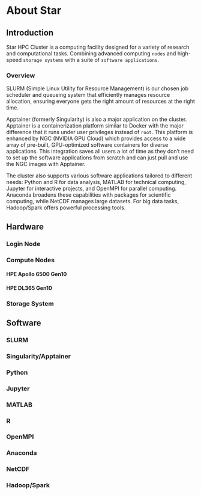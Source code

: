 # About Star

## Introduction

Star HPC Cluster is a computing facility designed for a variety of research and computational tasks. Combining advanced computing `nodes` and high-speed `storage systems` with a suite of `software applications`. 

### Overview

SLURM (Simple Linux Utility for Resource Management) is our chosen job scheduler and queueing system that efficiently manages resource allocation, ensuring everyone gets the right amount of resources at the right time. 

Apptainer (formerly Singularity) is also a major application on the cluster. Apptainer is a containerization platform similar to Docker with the major difference that it runs under user privileges instead of `root`. This platform is enhanced by NGC (NVIDIA GPU Cloud) which provides access to a wide array of pre-built, GPU-optimized software containers for diverse applications. This integration saves all users a lot of time as they don’t need to set up the software applications from scratch and can just pull and use the NGC images with Apptainer.

The cluster also supports various software applications tailored to different needs: Python and R for data analysis, MATLAB for technical computing, Jupyter for interactive projects, and OpenMPI for parallel computing. Anaconda broadens these capabilities with packages for scientific computing, while NetCDF manages large datasets. For big data tasks, Hadoop/Spark offers powerful processing tools.


## Hardware

### Login Node

### Compute Nodes

#### HPE Apollo 6500 Gen10

#### HPE DL365 Gen10

### Storage System

## Software

### SLURM

### Singularity/Apptainer

### Python

### Jupyter

### MATLAB

### R

### OpenMPI

### Anaconda

### NetCDF

### Hadoop/Spark
